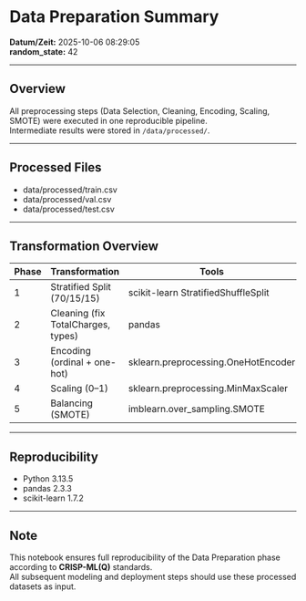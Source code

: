 # Data Preparation Summary

**Datum/Zeit:** 2025-10-06 08:29:05  
**random_state:** 42  

---

## Overview
All preprocessing steps (Data Selection, Cleaning, Encoding, Scaling, SMOTE) were executed in one reproducible pipeline.  
Intermediate results were stored in `/data/processed/`.

---

## Processed Files
- data/processed/train.csv  
- data/processed/val.csv  
- data/processed/test.csv  

---

## Transformation Overview
| Phase | Transformation | Tools |
|--------|----------------|--------|
| 1 | Stratified Split (70/15/15) | scikit-learn StratifiedShuffleSplit |
| 2 | Cleaning (fix TotalCharges, types) | pandas |
| 3 | Encoding (ordinal + one-hot) | sklearn.preprocessing.OneHotEncoder |
| 4 | Scaling (0–1) | sklearn.preprocessing.MinMaxScaler |
| 5 | Balancing (SMOTE) | imblearn.over_sampling.SMOTE |

---

## Reproducibility
- Python 3.13.5  
- pandas 2.3.3  
- scikit-learn 1.7.2

---

## Note
This notebook ensures full reproducibility of the Data Preparation phase according to **CRISP-ML(Q)** standards.  
All subsequent modeling and deployment steps should use these processed datasets as input.
